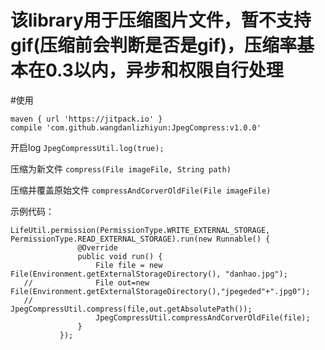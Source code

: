 # 该library用于压缩图片文件，暂不支持gif(压缩前会判断是否是gif)，压缩率基本在0.3以内，异步和权限自行处理
 
 
 
#使用
```
maven { url 'https://jitpack.io' }
compile 'com.github.wangdanlizhiyun:JpegCompress:v1.0.0'
```



 
 
 开启log
    ```
        JpegCompressUtil.log(true);
    ```
  
 压缩为新文件
 ```compress(File imageFile, String path)```
 
 压缩并覆盖原始文件
 ```compressAndCorverOldFile(File imageFile)```
 
 示例代码：
 
 ```
 LifeUtil.permission(PermissionType.WRITE_EXTERNAL_STORAGE, PermissionType.READ_EXTERNAL_STORAGE).run(new Runnable() {
                @Override
                public void run() {
                    File file = new File(Environment.getExternalStorageDirectory(), "danhao.jpg");
    //              File out=new File(Environment.getExternalStorageDirectory(),"jpegeded"+".jpg0");
    //              JpegCompressUtil.compress(file,out.getAbsolutePath());
                    JpegCompressUtil.compressAndCorverOldFile(file);
                }
            });
 ```